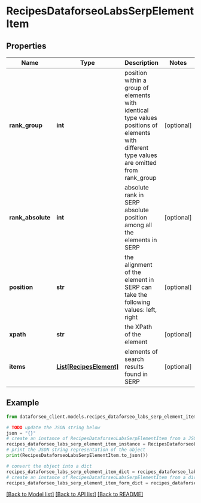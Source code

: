 # RecipesDataforseoLabsSerpElementItem


## Properties

Name | Type | Description | Notes
------------ | ------------- | ------------- | -------------
**rank_group** | **int** | position within a group of elements with identical type values positions of elements with different type values are omitted from rank_group | [optional] 
**rank_absolute** | **int** | absolute rank in SERP absolute position among all the elements in SERP | [optional] 
**position** | **str** | the alignment of the element in SERP can take the following values: left, right | [optional] 
**xpath** | **str** | the XPath of the element | [optional] 
**items** | [**List[RecipesElement]**](RecipesElement.md) | elements of search results found in SERP | [optional] 

## Example

```python
from dataforseo_client.models.recipes_dataforseo_labs_serp_element_item import RecipesDataforseoLabsSerpElementItem

# TODO update the JSON string below
json = "{}"
# create an instance of RecipesDataforseoLabsSerpElementItem from a JSON string
recipes_dataforseo_labs_serp_element_item_instance = RecipesDataforseoLabsSerpElementItem.from_json(json)
# print the JSON string representation of the object
print(RecipesDataforseoLabsSerpElementItem.to_json())

# convert the object into a dict
recipes_dataforseo_labs_serp_element_item_dict = recipes_dataforseo_labs_serp_element_item_instance.to_dict()
# create an instance of RecipesDataforseoLabsSerpElementItem from a dict
recipes_dataforseo_labs_serp_element_item_form_dict = recipes_dataforseo_labs_serp_element_item.from_dict(recipes_dataforseo_labs_serp_element_item_dict)
```
[[Back to Model list]](../README.md#documentation-for-models) [[Back to API list]](../README.md#documentation-for-api-endpoints) [[Back to README]](../README.md)


